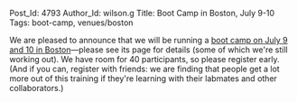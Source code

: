 Post_Id: 4793
Author_Id: wilson.g
Title: Boot Camp in Boston, July 9-10
Tags: boot-camp, venues/boston

<p>We are pleased to announce that we will be running a <a href="/bootcamps/2012-07-mit.html">boot camp on July 9 and 10 in Boston</a>&mdash;please see its page for details (some of which we're still working out). We have room for 40 participants, so please register early. (And if you can, register with friends: we are finding that people get a lot more out of this training if they're learning with their labmates and other collaborators.)</p>
